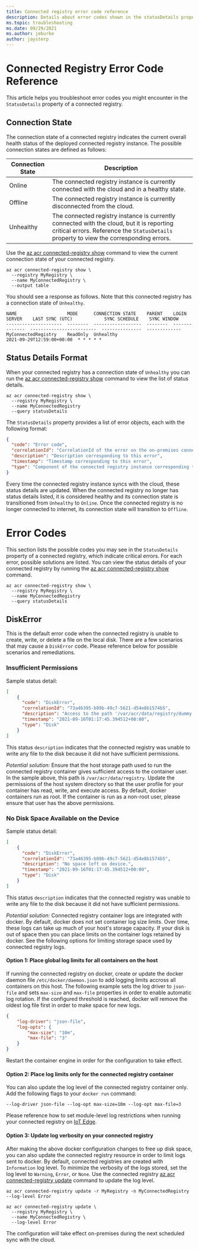 ```yaml
---
title: Connected registry error code reference
description: Details about error codes shown in the statusDetails property of a connected registry resource. For each error, possible solutions are listed.
ms.topic: troubleshooting
ms.date: 09/29/2021
ms.author: jeburke
author: jaysterp
---
```


# Connected Registry Error Code Reference

This article helps you troubleshoot error codes you might encounter in the `StatusDetails` property of a connected registry.

## Connection State

The connection state of a connected registry indicates the current overall health status of the deployed connected registry instance. The possible connection states are defined as follows:

| Connection State         | Description     |
|--------------|-----------|
| Online | The connected registry instance is currently connected with the cloud and in a healthy state.     |
| Offline      | The connected registry instance is currently disconnected from the cloud.  |
| Unhealthy      | The connected registry instance is currently connected with the cloud, but it is reporting critical errors. Reference the `StatusDetails` property to view the corresponding errors. |

Use the [az acr connected-registry show][az-acr-connected-registry-show] command to view the current connection state of your connected registry.

```azurecli
az acr connected-registry show \
  --registry MyRegistry \
  --name MyConnectedRegistry \
  --output table
```

You should see a response as follows. Note that this connected registry has a connection state of `Unhealthy`.

```
NAME                   MODE      CONNECTION STATE    PARENT    LOGIN SERVER    LAST SYNC (UTC)            SYNC SCHEDULE    SYNC WINDOW
---------------------  --------  ------------------  --------  --------------  -------------------------  ---------------  -------------
MyConnectedRegistry    ReadOnly  Unhealthy                                     2021-09-29T12:59:00+00:00  * * * * *
```

## Status Details Format

When your connected registry has a connection state of `Unhealthy` you can run the [az acr connected-registry show][az-acr-connected-registry-show] command to view the list of status details.

```azurecli
az acr connected-registry show \
  --registry MyRegistry \
  --name MyConnectedRegistry
  --query statusDetails
```

The `StatusDetails` property provides a list of error objects, each with the following format:

```json
{
  "code": "Error code",
  "correlationId": "CorrelationId of the error on the on-premises connected registry instance",
  "description": "Description corresponding to this error",
  "timestamp": "Timestamp corresponding to this error",
  "type": "Component of the connected registry instance corresponding to the error"
}
```

Every time the connected registry instance syncs with the cloud, these status details are updated. When the connected registry no longer has status details listed, it is considered healthy and its connection state is transitioned from `Unhealthy` to `Online`. Once the connected registry is no longer connected to internet, its connection state will transition to `Offline`.

# Error Codes

This section lists the possible codes you may see in the `StatusDetails` property of a connected registry, which indicate critical errors. For each error, possible solutions are listed. You can view the status details of your connected registry by running the [az acr connected-registry show][az-acr-connected-registry-show] command.

```azurecli
az acr connected-registry show \
  --registry MyRegistry \
  --name MyConnectedRegistry
  --query statusDetails
```

## DiskError

This is the default error code when the connected registry is unable to create, write, or delete a file on the local disk. There are a few scenarios that may cause a `DiskError` code. Please reference below for possible scenarios and remediations. 

### Insufficient Permissions

Sample status detail:

```json
[
    {
      "code": "DiskError",
      "correlationId": "73a46395-b89b-49c7-5621-d54e8b1574b5",
      "description": "Access to the path '/var/acr/data/registry/dummy.txt' is denied.",
      "timestamp": "2021-09-16T01:17:45.394512+00:00",
      "type": "Disk"
    }
]
```

This status `description` indicates that the connected registry was unable to write any file to the disk because it did not have sufficient permissions.

*Potential solution:* Ensure that the host storage path used to run the connected registry container gives sufficient access to the container user. In the sample above, this path is `/var/acr/data/registry`. Update the permissions of the host system directory so that the user profile for your container has read, write, and execute access. By default, docker containers run as root. If the container is run as a non-root user, please ensure that user has the above permissions.

### No Disk Space Available on the Device

Sample status detail:

```json
[
    {
      "code": "DiskError",
      "correlationId": "73a46395-b89b-49c7-5621-d54e8b1574b5",
      "description": "No space left on device.",
      "timestamp": "2021-09-16T01:17:45.394512+00:00",
      "type": "Disk"
    }
]
```

This status `description` indicates that the connected registry was unable to write any file to the disk because it did not have sufficient permissions.

*Potential solution:* Connected registry container logs are integrated with docker. By default, docker does not set container log size limits. Over time, these logs can take up much of your host's storage capacity. If your disk is out of space then you can place limits on the container logs retained by docker. See the following options for limiting storage space used by connected registry logs.

#### Option 1: Place global log limits for all containers on the host

If running the connected registry on docker, create or update the docker daemon file `/etc/docker/daemon.json` to add logging limits accross all containers on this host. The following example sets the log driver to `json-file` and sets `max-size` and `max-file` properties in order to enable automatic log rotation. If the configured threshold is reached, docker will remove the oldest log file first in order to make space for new logs.

```json
{
    "log-driver": "json-file",
    "log-opts": {
        "max-size": "10m",
        "max-file": "3"
    }
}
```

Restart the container engine in order for the configuration to take effect.

#### Option 2: Place log limits only for the connected registry container

You can also update the log level of the connected registry container only. Add the following flags to your `docker run` command:

`--log-driver json-file --log-opt max-size=10m --log-opt max-file=3`

Please reference how to set module-level log restrictions when running your connected registry on [IoT Edge](https://docs.microsoft.com/en-us/azure/iot-edge/production-checklist?view=iotedge-2020-11#option-adjust-log-settings-for-each-container-module).

#### Option 3: Update log verbosity on your connected registry

After making the above docker configuration changes to free up disk space, you can also update the connected registry resource in order to limit logs sent to docker. By default, connected registries are created with `Information` log level. To minimize the verbosity of the logs stored, set the log level to `Warning`, `Error`, or `None`. Use the connected registry [az acr connected-registry update][az-acr-connected-registry-update] command to update the log level.

`az acr connected-registry update -r MyRegistry -n MyConnectedRegistry --log-level Error`

```azurecli
az acr connected-registry update \
  --registry MyRegistry \
  --name MyConnectedRegistry \
  --log-level Error
```

The configuration will take effect on-premises during the next scheduled sync with the cloud.

<!-- LINKS - internal -->
[az-acr-connected-registry-show]: https://docs.microsoft.com/cli/azure/acr/connected-registry?view=azure-cli-latest#az_acr_connected_registry_show
[az-acr-connected-registry-update]: https://docs.microsoft.com/cli/azure/acr/connected-registry?view=azure-cli-latest#az_acr_connected_registry_update
